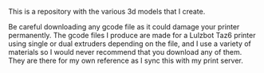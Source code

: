 This is a repository with the various 3d models that I create.

Be careful downloading any gcode file as it could damage your printer permanently. The gcode files I produce are made for a Lulzbot Taz6 printer using single or dual extruders depending on the file, and I use a variety of materials so I would never recommend that you download any of them. They are there for my own reference as I sync this with my print server.

